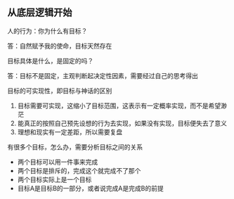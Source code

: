 ## 从底层逻辑开始

人的行为：你为什么有目标？

答：自然赋予我的使命，目标天然存在

目标具体是什么，是固定的吗？

答：目标不是固定，主观判断起决定性因素，需要经过自己的思考得出

目标的可实现性，即目标与神话的区别

1. 目标需要可实现，这缩小了目标范围，这表示有一定概率实现，而不是希望渺茫
2. 能真正的按照自己预先设想的行为去实现，如果没有实现，目标便失去了意义
3. 理想和现实有一定差距，所以需要复盘


有很多个目标，怎么办，需要分析目标之间的关系

- 两个目标可以用一件事来完成
- 两个目标是排斥的，完成这个就完成不了那个
- 两个目标实际上是一个目标
- 目标A是目标B的一部分，或者说完成A是完成B的前提
